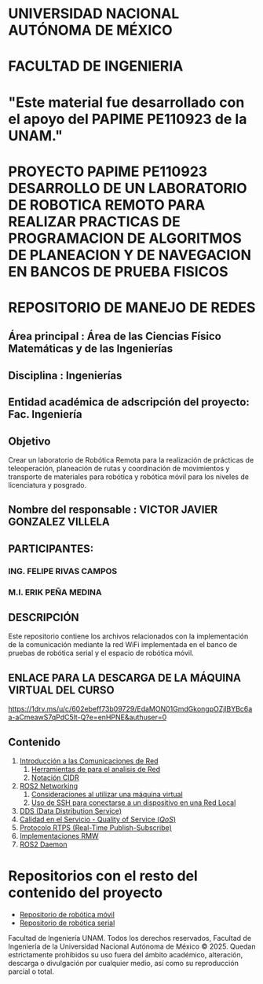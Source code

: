 # UNIVERSIDAD NACIONAL AUTÓNOMA DE MÉXICO
# FACULTAD DE INGENIERIA 

# "Este material fue desarrollado con el apoyo del PAPIME PE110923 de la UNAM."

# PROYECTO PAPIME PE110923 DESARROLLO DE UN LABORATORIO DE ROBOTICA REMOTO PARA REALIZAR PRACTICAS DE PROGRAMACION DE ALGORITMOS DE PLANEACION Y DE NAVEGACION EN BANCOS DE PRUEBA FISICOS
# REPOSITORIO DE MANEJO DE REDES

## Área principal :	Área de las Ciencias Físico Matemáticas y de las Ingenierías
## Disciplina :	Ingenierías
## Entidad académica de adscripción del proyecto: Fac. Ingeniería

## Objetivo
Crear un laboratorio de Robótica Remota para la realización de prácticas de teleoperación, planeación de rutas y coordinación de movimientos y transporte de materiales para robótica y robótica móvil para los niveles de licenciatura y posgrado.


## Nombre del responsable : VICTOR JAVIER GONZALEZ VILLELA

## PARTICIPANTES: 
### ING. FELIPE RIVAS CAMPOS
### M.I. ERIK PEÑA MEDINA


## DESCRIPCIÓN
Este repositorio contiene los archivos relacionados con la implementación de la comunicación mediante la red WiFi implementada en el banco de pruebas de robótica serial y el espacio de robótica móvil.

## ENLACE PARA LA DESCARGA DE LA MÁQUINA VIRTUAL DEL CURSO

https://1drv.ms/u/c/602ebeff73b09729/EdaMON01GmdGkongpOZjlBYBc6aa-aCmeawS7qPdC5lt-Q?e=enHPNE&authuser=0


## Contenido

1. [Introducción a las Comunicaciones de Red](./docs/Networking/Intro_networking.md)
    1. [Herramientas de para el analisis de Red](./docs/Networking/Net_Tools.md)
    1. [Notación CIDR](./docs/Networking/CIDR_notation.md)
2. [ROS2 Networking](./docs/Networking/ROS2_Networking.md)
    1. [Consideraciones al utilizar una máquina virtual](./docs/Networking/VM_Considerations.md)
    1. [Uso de SSH para conectarse a un dispositivo en una Red Local](./docs/Networking/SSH_en_ROS2.md)
3. [DDS (Data Distribution Service)](./docs/Networking/DDS.md)
4. [Calidad en el Servicio - Quality of Service (*QoS*)](./docs/Networking/QoS.md)
5. [Protocolo RTPS (Real-Time Publish-Subscribe)](./docs/Networking/RTPS.md)
6. [Implementaciones RMW](./docs/Networking/RMW.md)
7. [ROS2 Daemon](./docs/Networking/Daemon.md)

# Repositorios con el resto del contenido del proyecto

- [Repositorio de robótica móvil](https://github.com/arrg-mx/Papime_PE110923_rmovil.git)
- [Repositorio de robótica serial](https://github.com/arrg-mx/Papime_PE110923_rserial.git)

Facultad de Ingeniería UNAM. Todos los derechos reservados, Facultad de Ingeniería de la Universidad Nacional Autónoma de México © 2025. Quedan estrictamente prohibidos su uso fuera del ámbito académico, alteración, descarga o divulgación por cualquier medio, así como su reproducción parcial o total.
